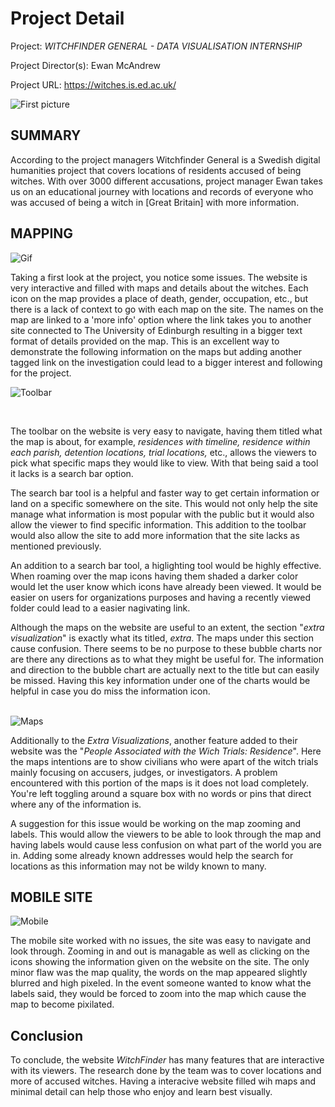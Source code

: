 # **Project Detail** 

Project: _WITCHFINDER GENERAL - DATA VISUALISATION INTERNSHIP_

Project Director(s): Ewan McAndrew

Project URL: https://witches.is.ed.ac.uk/

![First picture](https://AdaChicas3.github.io/Ada-Chicas-CNU/images/first.png)


## **SUMMARY**

  According to the project managers Witchfinder General is a Swedish digital humanities project that covers locations of residents accused of being witches. With over 3000 different accusations, project manager Ewan takes us on an educational journey with locations and records of everyone who was accused of being a witch in [Great Britain] with more information.


## **MAPPING** 


![Gif](https://media.giphy.com/media/uL8whUDHRHdMcnj23F/giphy.gif)
<br />
  
  Taking a first look at the project, you notice some issues. The website is very interactive and filled with maps and details about the witches. Each icon on the map provides a place of death, gender, occupation, etc., but there is a lack of context to go with each map on the site. The names on the map are linked to a 'more info' option where the link takes you to another site connected to The University of Edinburgh resulting in a bigger text format of details provided on the map. This is an excellent way to demonstrate the following information on the maps but adding another tagged link on the investigation could lead to a bigger interest and following for the project.
<br />

 ![Toolbar](https://AdaChicas3.github.io/Ada-Chicas-CNU/images/toolbar.png)

<br />
 
  The toolbar on the website is very easy to navigate, having them titled what the map is about, for example, _residences with timeline, residence within each parish, detention locations, trial locations,_ etc., allows the viewers to pick what specific maps they would like to view. With that being said a tool it lacks is a search bar option. 
  
  The search bar tool is a helpful and faster way to get certain information or land on a specific somewhere on the site. This would not only help the site manage what information is most popular with the public but it would also allow the viewer to find specific information. This addition to the toolbar would also allow the site to add more information that the site lacks as mentioned previously.
 
 
  An addition to a search bar tool, a higlighting tool would be highly effective. When roaming over the map icons having them shaded a darker color would let the user know which icons have already been viewed. It would be easier on users for organizations purposes and having a recently viewed folder could lead to a easier nagivating link.  



  Although the maps on the website are useful to an extent, the section "_extra visualization_" is exactly what its titled, _extra_. The maps under this section cause confusion. There seems to be no purpose to these bubble charts nor are there any directions as to what they might be useful for. The information and direction to the bubble chart are actually next to the title but can easily be missed. Having this key information under one of the charts would be helpful in case you do miss the information icon.   
<br />

![Maps](https://AdaChicas3.github.io/Ada-Chicas-CNU/images/maps.png)
 
  Additionally to the _Extra Visualizations_, another feature added to their website was the "_People Associated with the Wich Trials: Residence_". Here the maps intentions are to show civilians who were apart of the witch trials mainly focusing on accusers, judges, or investigators. A problem encountered with this portion of the maps is it does not load completely. You're left toggling around a square box with no words or pins that direct where any of the information is. 
  
 A suggestion for this issue would be working on the map zooming and labels. This would allow the viewers to be able to look through the map and having labels would cause less confusion on what part of the world you are in. Adding some already known addresses would help the search for locations as this information may not be wildy known to many.  

 
  
 ## **MOBILE SITE**
 
 ![Mobile](https://AdaChicas3.github.io/Ada-Chicas-CNU/images/mobile.jpeg)
<br />

  The mobile site worked with no issues, the site was easy to navigate and look through. Zooming in and out is managable as well as clicking on the icons showing the information given on the website on the site. The only minor flaw was the map quality, the words on the map appeared slightly blurred and high pixeled. In the event someone wanted to know what the labels said, they would be forced to zoom into the map which cause the map to become pixilated. 



## **Conclusion** 
  To conclude, the website _WitchFinder_ has many features that are interactive with its viewers. The research done by the team was to cover locations and more of accused witches. Having a interacive website filled wih maps and minimal detail can help those who enjoy and learn best visually.   
